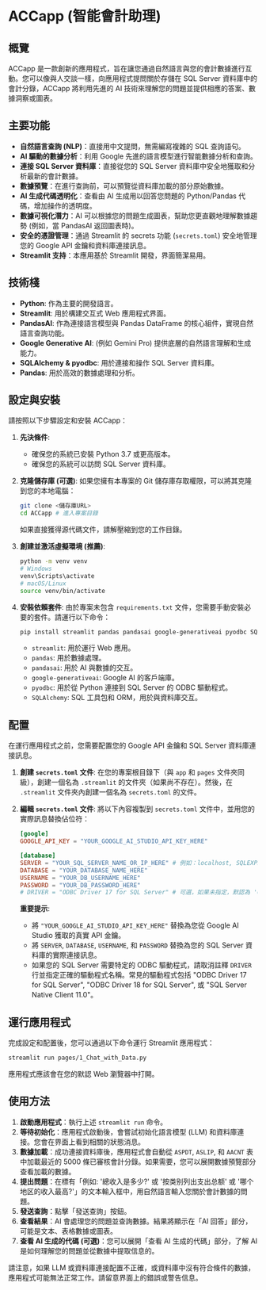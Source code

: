 # ACCapp (智能會計助理)

## 概覽

ACCapp 是一款創新的應用程式，旨在讓您通過自然語言與您的會計數據進行互動。您可以像與人交談一樣，向應用程式提問關於存儲在 SQL Server 資料庫中的會計分錄，ACCapp 將利用先進的 AI 技術來理解您的問題並提供相應的答案、數據洞察或圖表。

## 主要功能

*   **自然語言查詢 (NLP)**：直接用中文提問，無需編寫複雜的 SQL 查詢語句。
*   **AI 驅動的數據分析**：利用 Google 先進的語言模型進行智能數據分析和查詢。
*   **連接 SQL Server 資料庫**：直接從您的 SQL Server 資料庫中安全地獲取和分析最新的會計數據。
*   **數據預覽**：在進行查詢前，可以預覽從資料庫加載的部分原始數據。
*   **AI 生成代碼透明化**：查看由 AI 生成用以回答您問題的 Python/Pandas 代碼，增加操作的透明度。
*   **數據可視化潛力**：AI 可以根據您的問題生成圖表，幫助您更直觀地理解數據趨勢 (例如，當 PandasAI 返回圖表時)。
*   **安全的憑證管理**：通過 Streamlit 的 secrets 功能 (`secrets.toml`) 安全地管理您的 Google API 金鑰和資料庫連接訊息。
*   **Streamlit 支持**：本應用基於 Streamlit 開發，界面簡潔易用。

## 技術棧

*   **Python**: 作為主要的開發語言。
*   **Streamlit**: 用於構建交互式 Web 應用程式界面。
*   **PandasAI**: 作為連接語言模型與 Pandas DataFrame 的核心組件，實現自然語言查詢功能。
*   **Google Generative AI**: (例如 Gemini Pro) 提供底層的自然語言理解和生成能力。
*   **SQLAlchemy & pyodbc**: 用於連接和操作 SQL Server 資料庫。
*   **Pandas**: 用於高效的數據處理和分析。

## 設定與安裝

請按照以下步驟設定和安裝 ACCapp：

1.  **先決條件**:
    *   確保您的系統已安裝 Python 3.7 或更高版本。
    *   確保您的系統可以訪問 SQL Server 資料庫。

2.  **克隆儲存庫 (可選)**:
    如果您擁有本專案的 Git 儲存庫存取權限，可以將其克隆到您的本地電腦：
    ```bash
    git clone <儲存庫URL>
    cd ACCapp # 進入專案目錄
    ```
    如果直接獲得源代碼文件，請解壓縮到您的工作目錄。

3.  **創建並激活虛擬環境 (推薦)**:
    ```bash
    python -m venv venv
    # Windows
    venv\Scripts\activate
    # macOS/Linux
    source venv/bin/activate
    ```

4.  **安裝依賴套件**:
    由於專案未包含 `requirements.txt` 文件，您需要手動安裝必要的套件。請運行以下命令：
    ```bash
    pip install streamlit pandas pandasai google-generativeai pyodbc SQLAlchemy
    ```
    *   `streamlit`: 用於運行 Web 應用。
    *   `pandas`: 用於數據處理。
    *   `pandasai`: 用於 AI 與數據的交互。
    *   `google-generativeai`: Google AI 的客戶端庫。
    *   `pyodbc`: 用於從 Python 連接到 SQL Server 的 ODBC 驅動程式。
    *   `SQLAlchemy`: SQL 工具包和 ORM，用於與資料庫交互。

## 配置

在運行應用程式之前，您需要配置您的 Google API 金鑰和 SQL Server 資料庫連接訊息。

1.  **創建 `secrets.toml` 文件**:
    在您的專案根目錄下（與 `app` 和 `pages` 文件夾同級），創建一個名為 `.streamlit` 的文件夾（如果尚不存在）。然後，在 `.streamlit` 文件夾內創建一個名為 `secrets.toml` 的文件。

2.  **編輯 `secrets.toml` 文件**:
    將以下內容複製到 `secrets.toml` 文件中，並用您的實際訊息替換佔位符：

    ```toml
    [google]
    GOOGLE_API_KEY = "YOUR_GOOGLE_AI_STUDIO_API_KEY_HERE"

    [database]
    SERVER = "YOUR_SQL_SERVER_NAME_OR_IP_HERE" # 例如：localhost, SQLEXPRESS, 192.168.1.100, your_server.database.windows.net
    DATABASE = "YOUR_DATABASE_NAME_HERE"
    USERNAME = "YOUR_DB_USERNAME_HERE"
    PASSWORD = "YOUR_DB_PASSWORD_HERE"
    # DRIVER = "ODBC Driver 17 for SQL Server" # 可選，如果未指定，默認為 'ODBC Driver 17 for SQL Server'。根據您的系統和 SQL Server 版本可能需要更改。
    ```

    **重要提示**:
    *   將 `"YOUR_GOOGLE_AI_STUDIO_API_KEY_HERE"` 替換為您從 Google AI Studio 獲取的真實 API 金鑰。
    *   將 `SERVER`, `DATABASE`, `USERNAME`, 和 `PASSWORD` 替換為您的 SQL Server 資料庫的實際連接訊息。
    *   如果您的 SQL Server 需要特定的 ODBC 驅動程式，請取消註釋 `DRIVER` 行並指定正確的驅動程式名稱。常見的驅動程式包括 "ODBC Driver 17 for SQL Server", "ODBC Driver 18 for SQL Server", 或 "SQL Server Native Client 11.0"。

## 運行應用程式

完成設定和配置後，您可以通過以下命令運行 Streamlit 應用程式：

```bash
streamlit run pages/1_Chat_with_Data.py
```

應用程式應該會在您的默認 Web 瀏覽器中打開。

## 使用方法

1.  **啟動應用程式**：執行上述 `streamlit run` 命令。
2.  **等待初始化**：應用程式啟動後，會嘗試初始化語言模型 (LLM) 和資料庫連接。您會在界面上看到相關的狀態消息。
3.  **數據加載**：成功連接資料庫後，應用程式會自動從 `ASPDT`, `ASLIP`, 和 `AACNT` 表中加載最近的 5000 條已審核會計分錄。如果需要，您可以展開數據預覽部分查看加載的數據。
4.  **提出問題**：在標有「例如: '總收入是多少?' 或 '按类别列出支出总额' 或 '哪个地区的收入最高?'」的文本輸入框中，用自然語言輸入您關於會計數據的問題。
5.  **發送查詢**：點擊「發送查詢」按鈕。
6.  **查看結果**：AI 會處理您的問題並查詢數據。結果將顯示在「AI 回答」部分，可能是文本、表格數據或圖表。
7.  **查看 AI 生成的代碼 (可選)**：您可以展開「查看 AI 生成的代碼」部分，了解 AI 是如何理解您的問題並從數據中提取信息的。

請注意，如果 LLM 或資料庫連接配置不正確，或資料庫中沒有符合條件的數據，應用程式可能無法正常工作。請留意界面上的錯誤或警告信息。

